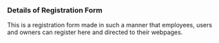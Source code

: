 <h3>Details of Registration Form</h3>
This is a registration form made in such a manner that employees, users and owners can register here and directed to their webpages.
